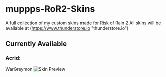 # muppps-RoR2-Skins
A full collection of my custom skins made for Risk of Rain 2
All skins will be available at (https://www.thunderstore.io "thunderstore.io")

## Currently Available
### Acrid:
  WarGreymon
  ![Skin Preview](https://raw.githubusercontent.com/muppp/muppps-RoR2-Skins/main/Acrid/WarGreymon/icon.png)
